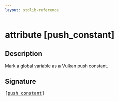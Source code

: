 ```yaml
---
layout: stdlib-reference
---
```


# attribute [push\_constant]

## Description

Mark a global variable as a Vulkan push constant.


## Signature

<pre>
[<a href=".">push_constant</a>]
</pre>

